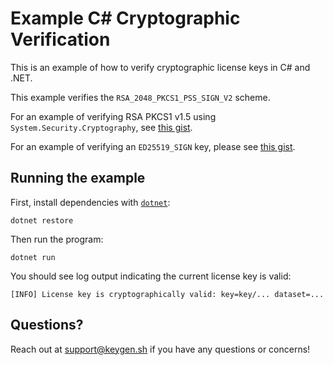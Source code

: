 # Example C# Cryptographic Verification

This is an example of how to verify cryptographic license keys in C# and .NET.

This example verifies the `RSA_2048_PKCS1_PSS_SIGN_V2` scheme.

For an example of verifying RSA PKCS1 v1.5 using `System.Security.Cryptography`, see [this gist](https://gist.github.com/ezekg/567756b8658f8a2e16a61604484ea608).

For an example of verifying an `ED25519_SIGN` key, please see [this gist](https://gist.github.com/ezekg/e96ef9c71a8f97b9ffcb487b73bfe248).

## Running the example

First, install dependencies with [`dotnet`](https://docs.microsoft.com/en-us/dotnet/core/tools/dotnet):

```
dotnet restore
```

Then run the program:

```
dotnet run
```

You should see log output indicating the current license key is valid:

```
[INFO] License key is cryptographically valid: key=key/... dataset=...
```

## Questions?

Reach out at [support@keygen.sh](mailto:support@keygen.sh) if you have any
questions or concerns!
